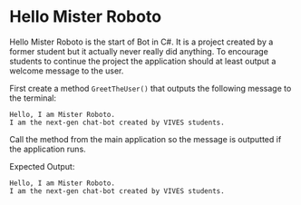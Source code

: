 # Hello Mister Roboto

Hello Mister Roboto is the start of Bot in C#. It is a project created by a former student but it actually never really did anything. To encourage students to continue the project the application should at least output a welcome message to the user.

First create a method `GreetTheUser()` that outputs the following message to the terminal:

```text
Hello, I am Mister Roboto.
I am the next-gen chat-bot created by VIVES students.
```

Call the method from the main application so the message is outputted if the application runs.

Expected Output:

```text
Hello, I am Mister Roboto.
I am the next-gen chat-bot created by VIVES students.
```
